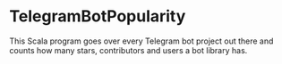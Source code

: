 # TelegramBotPopularity

This Scala program goes over every Telegram bot project out there and counts how many stars, contributors and users a
bot library has.